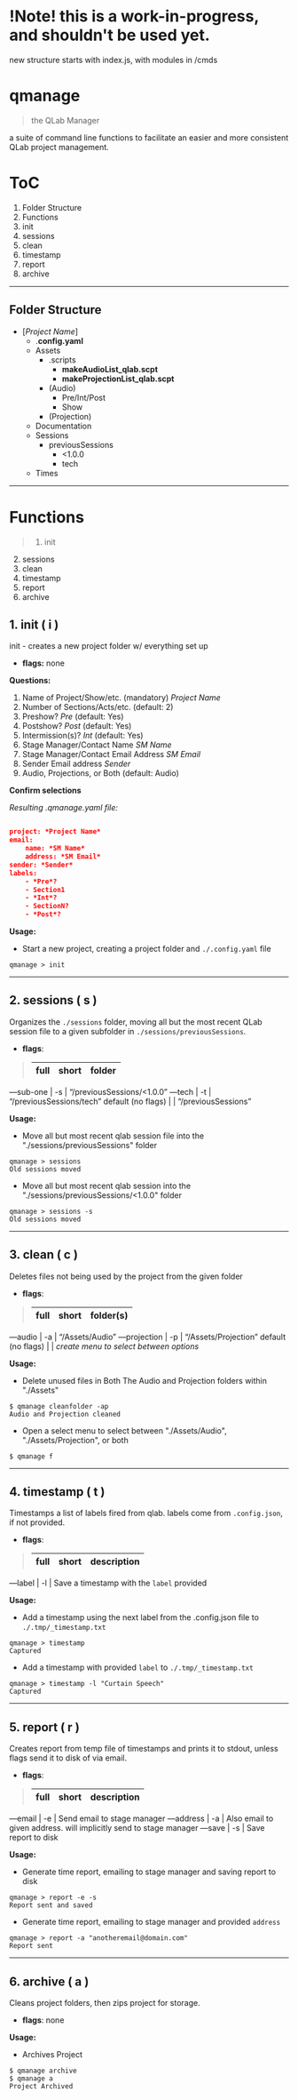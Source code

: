 # !Note! this is a work-in-progress, and shouldn't be used yet.

new structure starts with index.js, with modules in /cmds

# qmanage

> the QLab Manager

a suite of command line functions to facilitate an easier and more consistent QLab project management.

# ToC

1. Folder Structure
2. Functions
  1. init
  2. sessions
  3. clean
  4. timestamp
  5. report
  6. archive

---

## Folder Structure

* [*Project Name*]
  * .**config.yaml**
  * Assets
      * .scripts
          * **makeAudioList_qlab.scpt**
          * **makeProjectionList_qlab.scpt**
      * (Audio)
          * Pre/Int/Post
          * Show
      * (Projection)
  * Documentation
  * Sessions
      * previousSessions
          * <1.0.0
          * tech
  * Times

---

# Functions

> 1. init
2. sessions
3. clean
4. timestamp
5. report
6. archive

## 1. init ( i )

init - creates a new project folder w/ everything set up

* **flags:** none

**Questions:**

1. Name of Project/Show/etc. (mandatory) *Project Name*
2. Number of Sections/Acts/etc. (default: 2)
3. Preshow? *Pre* (default: Yes)
4. Postshow? *Post* (default: Yes)
5. Intermission(s)? *Int* (default: Yes)
6. Stage Manager/Contact Name *SM Name*
7. Stage Manager/Contact Email Address *SM Email*
8. Sender Email address *Sender*
9. Audio, Projections, or Both (default: Audio)

**Confirm selections**

*Resulting .qmanage.yaml file:*

```json

project: *Project Name*
email:
    name: *SM Name*
    address: *SM Email*
sender: *Sender*
labels:
    - *Pre*?
    - Section1
    - *Int*?
    - SectionN?
    - *Post*?

```

**Usage:**

* Start a new project, creating a project folder and `./.config.yaml` file

```
qmanage > init
```

---

## 2. sessions ( s )

Organizes the `./sessions` folder, moving all but the most recent QLab session file to a given subfolder in `./sessions/previousSessions`.

* **flags**:

> full | short | folder
> ---|---|---
—sub-one | -s	| “/previousSessions/<1.0.0”
—tech | -t | “/previousSessions/tech”
default (no flags) |  | “/previousSessions”

**Usage:**

* Move all but most recent qlab session file into the "./sessions/previousSessions" folder


```
qmanage > sessions
Old sessions moved
```

* Move all but most recent qlab session into the "./sessions/previousSessions/<1.0.0" folder

```
qmanage > sessions -s
Old sessions moved
```

---

## 3. clean ( c )

Deletes files not being used by the project from the given folder

* **flags**:

> full | short | folder(s)
> ---|---|---
—audio | -a | “/Assets/Audio”
—projection | -p | “/Assets/Projection”
default (no flags) |  | *create menu to select between options*

**Usage:**

* Delete unused files in Both The Audio and Projection folders within "./Assets"

```
$ qmanage cleanfolder -ap
Audio and Projection cleaned
```
* Open a select menu to select between "./Assets/Audio", "./Assets/Projection", or both

```
$ qmanage f
```

---

## 4. timestamp ( t )

Timestamps a list of labels fired from qlab. labels come from `.config.json`, if not provided.

* **flags**:

> full | short | description
> ---|---|---
—label | -l | Save a timestamp with the `label` provided

**Usage:**

* Add a timestamp using the next label from the .config.json file to `./.tmp/_timestamp.txt`

```
qmanage > timestamp
Captured
```
* Add a timestamp with provided `label` to `./.tmp/_timestamp.txt`

```
qmanage > timestamp -l "Curtain Speech"
Captured
```

---

## 5. report ( r )

Creates report from temp file of timestamps and prints it to stdout, unless flags send it to disk of via email.

* **flags**:

> full | short | description
> ---|---|---
—email | -e | Send email to stage manager
—address | -a | Also email to given address. will implicitly send to stage manager
—save | -s | Save report to disk

**Usage:**

* Generate time report, emailing to stage manager and saving report to disk

```
qmanage > report -e -s
Report sent and saved
```
* Generate time report, emailing to stage manager and provided `address`

```
qmanage > report -a "anotheremail@domain.com"
Report sent
```

---

## 6. archive ( a )

Cleans project folders, then zips project for storage.

* **flags**: none

**Usage:**

* Archives Project

```
$ qmanage archive
$ qmanage a
Project Archived
```
